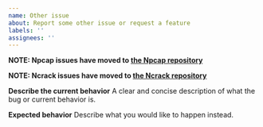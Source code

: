 ```yaml
---
name: Other issue
about: Report some other issue or request a feature
labels: ''
assignees: ''
---
```

**NOTE: Npcap issues have moved to [the Npcap repository](https://github.com/nmap/npcap/issues/)**

**NOTE: Ncrack issues have moved to [the Ncrack repository](https://github.com/nmap/ncrack/issues/)**

**Describe the current behavior**
A clear and concise description of what the bug or current behavior is.

**Expected behavior**
Describe what you would like to happen instead.

